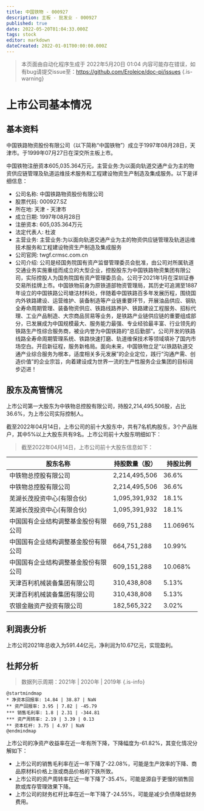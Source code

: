 ```yaml
---
title: 中国铁物 - 000927
description: 主板 - 批发业 - 000927
published: true
date: 2022-05-20T01:04:33.000Z
tags: stock
editor: markdown
dateCreated: 2022-01-01T00:00:00.000Z
---
```


> 本页面由自动化程序生成于 2022年5月20日 01:04
> 内容可能存在错误，如有bug请提交issue至：https://github.com/Eroleice/doc-pi/issues
{.is-warning}

# 上市公司基本情况

## 基本资料

中国铁路物资股份有限公司（以下简称“中国铁物”）成立于1997年08月28日，天津市。于1999年07月27日在深交所主板上市。

中国铁物注册资本605,035.364万元，主营业务:为以面向轨道交通产业为主的物资供应链管理及轨道运维技术服务和工程建设物资生产制造及集成服务。以下是详细信息：

- 公司名称: 中国铁路物资股份有限公司
- 股票代码: 000927.SZ
- 所在地: 天津 - 天津市
- 成立日期: 1997年08月28日
- 注册资本: 605,035.364万元
- 法定代表人: 杜波
- 主营业务: 主营业务:为以面向轨道交通产业为主的物资供应链管理及轨道运维技术服务和工程建设物资生产制造及集成服务
- 公司官网: twgf.crmsc.com.cn
- 公司介绍: 公司是经国务院国有资产监督管理委员会批准，由公司对所属轨道交通业务实施重组而成立的大型企业，控股股东为中国铁路物资集团有限公司，实际控股人为国务院国有资产管理委员会。公司于2021年1月在深圳证券交易所挂牌上市。中国铁物前身为原铁道部物资管理局，其历史可追溯至1887年设立的中国铁路公司塘沽材料处，伴随着中国铁路百多年发展历程，围绕国内外铁路建设、运营维护、装备制造等产业链重要环节，开展油品供应、钢轨全寿命周期管理、装备物资供应、铁路线路养护、铁路建设工程服务、招标代理、工业产品制造、大宗商品贸易等业务，是铁路产业链供应链的重要组成部分，已发展成为中国规模最大、服务能力最强、专业经验最丰富、行业领先的铁路生产性综合服务商，被业内誉为中国铁路的“总后勤部”。公司开发的铁路线路全寿命周期管理系统、铁路快速打磨、轨道维保技术等领域填补了国内市场空白。开启新征程，服务新格局。面向未来，中国铁物立足“以铁路轨道交通产业综合服务为根本，适度相关多元发展”的企业定位，践行“沟通产需、创造价值”的企业宗旨，向着建设成为世界一流的生产性服务企业集团的目标阔步迈进！


## 股东及高管情况

上市公司第一大股东为中铁物总控股有限公司，持股2,214,495,506股，占比36.6%，为上市公司实际控制人。

截至2022年04月14日，上市公司的前十大股东中，共有7名机构股东，3个产品账户，其中5%以上大股东共有9名。上市公司前十大股东明细如下：

> 截至2022年04月14日，上市公司前十大股东信息如下：

| 股东名称 | 持股数量（股） | 持股比例 |
| --- | --- | --- |
| 中铁物总控股有限公司 | 2,214,495,506 | 36.6% |
| 中铁物总控股有限公司 | 2,214,495,506 | 36.6% |
| 芜湖长茂投资中心(有限合伙) | 1,095,391,932 | 18.1% |
| 芜湖长茂投资中心(有限合伙) | 1,095,391,932 | 18.1% |
| 中国国有企业结构调整基金股份有限公司 | 669,751,288 | 11.0696% |
| 中国国有企业结构调整基金股份有限公司 | 664,751,288 | 10.99% |
| 中国国有企业结构调整基金股份有限公司 | 609,151,288 | 10.068% |
| 天津百利机械装备集团有限公司 | 310,438,808 | 5.13% |
| 天津百利机械装备集团有限公司 | 310,438,808 | 5.13% |
| 农银金融资产投资有限公司 | 182,565,322 | 3.02% |




## 利润表分析

上市公司2021年总收入为591.44亿元，净利润为10.67亿元，实现盈利。

## 杜邦分析

> 数据列示周期：2021年 | 2020年 | 2019年
{.is-info}

```plantuml
@startmindmap
* 净资本回报率: 14.84 | 38.87 | NaN
** 资产回报率: 3.95 | 7.82 | -45.79
*** 销售毛利率: 1.8 | 2.31 | -344.81
*** 资产周转率: 2.19 | 3.39 | 0.13
** 资本杠杆: 3.75 | 4.97 | NaN
@endmindmap
```

上市公司的净资产收益率在近一年有所下降，下降幅度为-61.82%，其变化情况分解如下：
- 上市公司的销售毛利率在近一年下降了-22.08%，可能是生产效率的下降、商品原材料价格上涨或商品价格的下跌所致。
- 上市公司的资产周转率在近一年下降了-35.4%，可能是源自于更慢的销售回款或库存管理效果下降。
- 上市公司的财务杠杆比率在近一年下降了-24.55%，可能是减少负债降低财务费用。

